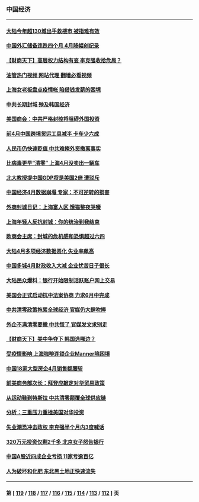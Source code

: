 ### 中国经济
---
#### [大陆今年超130城出手救楼市  被指难有效](../../pages/ncid283/n13739556.md?05181645) 
#### [中国外汇储备连跌四个月 4月降幅创纪录](../../pages/ncid283/n13739541.md?05181645) 
#### [【财商天下】高层权力结构有变 李克强收拾危局？](../../pages/ncid283/n13739513.md?05181645) 
#### [油管热门视频 网站代理 翻墙必看视频](http://209.222.30.114:81/youtube.html?05181645)
#### [上海女老板盘点疫情帐 陷借钱发薪的困境](../../pages/ncid283/n13739410.md?05181645) 
#### [中共长期封城 殃及韩国经济](../../pages/ncid283/n13739351.md?05181645) 
#### [美国商会：中共严格封控将阻碍外国投资](../../pages/ncid283/n13739088.md?05181645) 
#### [前4月中国跨境货运工具减半 卡车少六成](../../pages/ncid283/n13738983.md?05181645) 
#### [人民币仍快速贬值 中共难掩外资撤离事实](../../pages/ncid283/n13738925.md?05181645) 
#### [比病毒更早“清零” 上海4月没卖出一辆车](../../pages/ncid283/n13738757.md?05181645) 
#### [北大教授提中国GDP将是美国2倍 遭驳斥](../../pages/ncid283/n13738614.md?05181645) 
#### [中国经济4月数据崩塌 专家：不可逆转的损害](../../pages/ncid283/n13738442.md?05181645) 
#### [外商封城日记：上海富人区 饿猫整夜哭嚎](../../pages/ncid283/n13738603.md?05181645) 
#### [上海年轻人反抗封城：你的统治到我结束](../../pages/ncid283/n13738588.md?05181645) 
#### [欧商会主席：封城的危机感和恐惧超过六四](../../pages/ncid283/n13738395.md?05181645) 
#### [大陆4月多项经济数据恶化 失业率飙高](../../pages/ncid283/n13738358.md?05181645) 
#### [中国多城4月财政收入大减 企业忧苦日子很长](../../pages/ncid283/n13737994.md?05181645) 
#### [大陆民众爆料：银行开始限制活跃账户网上交易](../../pages/ncid283/n13737789.md?05181645) 
#### [美国会正式启动抗中法案协商 力求6月中完成](../../pages/ncid283/n13737740.md?05181645) 
#### [中共清零政策拖累全球经济 官媒仍大肆吹捧](../../pages/ncid283/n13737257.md?05181645) 
#### [外企不满清零要撤 中共慌了 官媒发文求别走](../../pages/ncid283/n13737067.md?05181645) 
#### [【财商天下】美中争夺下 韩国选哪边？](../../pages/ncid283/n13736981.md?05181645) 
#### [受疫情影响 上海咖啡连锁企业Manner陷困境](../../pages/ncid283/n13737070.md?05181645) 
#### [中国18家大型房企4月销售额腰斩](../../pages/ncid283/n13737051.md?05181645) 
#### [前美商务部次长：拜登应敲定对华贸易政策](../../pages/ncid283/n13736985.md?05181645) 
#### [从运动鞋到特斯拉 中共清零颠覆全球供应链](../../pages/ncid283/n13736996.md?05181645) 
#### [分析：三重压力重挫美国对华投资](../../pages/ncid283/n13731653.md?05181645) 
#### [失业潮恐冲击政权 李克强半个月内3度喊话](../../pages/ncid283/n13736842.md?05181645) 
#### [320万元投资仅剩2千多 北京女子怒告银行](../../pages/ncid283/n13736856.md?05181645) 
#### [中国A股近四成企业亏损 11家亏逾百亿](../../pages/ncid283/n13736511.md?05181645) 
#### [人为破坏和化肥 东北黑土地正快速流失](../../pages/ncid283/n13736483.md?05181645) 

---
#### 第 [ [119](./119.md?05181645) / [118](./118.md?05181645) / [117](./117.md?05181645) / [116](./116.md?05181645) / [115](./115.md?05181645) / [114](./114.md?05181645) / [113](./113.md?05181645) / [112](./112.md?05181645) ] 页
